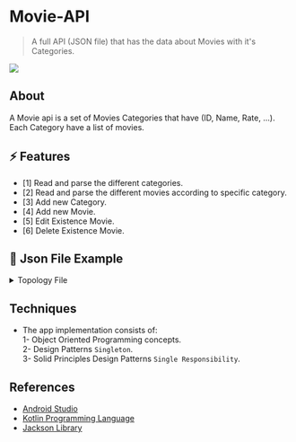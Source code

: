 # Movie-API
> A full API (JSON file) that has the data about Movies with it's Categories.

[![](http://img.shields.io/badge/language-Kotlin-brightgreen.svg?color=orange)](https://kotlinlang.org)

## About
A Movie api is a set of Movies Categories that have (ID, Name, Rate, ...). Each Category have a list of movies.

## ⚡ Features

- [1] Read and parse the different categories.
- [2] Read and parse the different movies according to specific category.
- [3] Add new Category.
- [4] Add new Movie.
- [5] Edit Existence Movie.
- [6] Delete Existence Movie.

## 🔸 Json File Example

<details>
  
 <summary>Topology File</summary>
  
  ```
  {
  "categories": [
    {
      "id": 80877,
      "name": "Action",
      "movies": [
        {
          "id": 132548,
          "name": "SPIDER-MAN 2 ",
          "description": "Boasting an entertaining villain and deeper emotional focus, this is a nimble sequel that improves upon the original",
          "rate": "4.0"
        },
        {
          "id": 655881,
          "name": "BATTLE ROYALE",
          "description": "Battle Royale is a controversial and violent parable of adolescence, heightening teenage melodrama with life-or-death stakes.",
          "rate": "3.5"
        },
        {
          "id": 655882,
          "name": "ESCAPE FROM NEW YORK",
          "description": "Featuring an atmospherically grimy futuristic metropolis, Escape from New York is a strange, entertaining jumble of thrilling action and oddball weirdness.",
          "rate": "4.2"
        },
        {
          "id": 655883,
          "name": "IRON MONKEY",
          "description": "Iron Monkey may not have the poetic lyricism of Crouching Tiger, it makes up for it in fun and energy.",
          "rate": "3.8"
        }
      ]
    },
    {
      "id": 21281,
      "name": "Comedy",
      "movies": [
        {
          "id": 655880,
          "name": "Juno",
          "description": "The chemical equation of writer Diablo Cody plus director Jason Reitman explodes onscreen with this non-traditional family comedy showcasing Cody’s edgy contemporary dialogue.",
          "rate": "4.3"
        },
        {
          "id": 132570,
          "name": "Shaun of the Dead",
          "description": "This acerbic action comedy introduced a winning combo: sparring buddies Simon Pegg and Nick Frost and master of style Edgar Wright, who dreamed up the script with Pegg.",
          "rate": "4.1"
        },
        {
          "id": 132574,
          "name": "Old School",
          "description": "You’re my boy, Blue! Say what you will about the Frat Pack films that followed it, but “Old School” still gets a passing grade.",
          "rate": "2.4"
        },
        {
          "id": 164438,
          "name": "Trainwreck",
          "description": "Producer Judd Apatow steered breakout standup comic Amy Schumer to her smash big-screen debut ($141 million worldwide) by helping her to write a recognizably real woman to play — accessible, honest, emotional — within the genre confines of a mainstream romantic comedy.",
          "rate": "3.9"
        }
      ]
    }
  ]
}
  
  ```  
</details>

## Techniques
- The app implementation consists of:<br>
  1- Object Oriented Programming concepts.<br>
  2- Design Patterns `Singleton`.<br>
  3- Solid Principles Design Patterns `Single Responsibility`.<br>


## References
- [Android Studio](https://developer.android.com/studio)
- [Kotlin Programming Language](https://kotlinlang.org) <br>
- [Jackson Library](https://github.com/FasterXML/jackson) <br>
